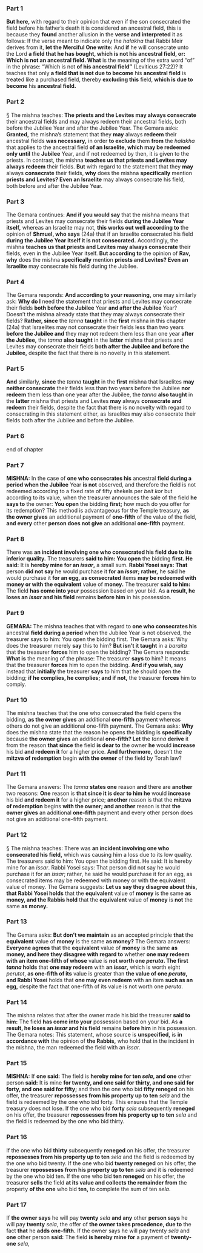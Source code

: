 ### Part 1
<b>But here,</b> with regard to their opinion that even if the son consecrated the field before his father’s death it is considered an ancestral field, this is because they <b>found</b> another allusion in the <b>verse and interpreted</b> it as follows: If the verse meant to indicate only the <i>halakha</i> that Rabbi Meir derives from it, <b>let the Merciful One write:</b> And <b>if</b> he will consecrate unto the Lord <b>a field that he has bought, which is not his ancestral field, or: Which is not an ancestral field. What</b> is the meaning of the extra word “of” in the phrase: “Which is not <b>of his ancestral field”</b> (Leviticus 27:22)? It teaches that only <b>a field that is not due to become</b> his <b>ancestral field</b> is treated like a purchased field, thereby <b>excluding this</b> field, <b>which is due to become</b> his <b>ancestral field.</b>

### Part 2
§ The mishna teaches: <b>The priests and the Levites may always consecrate</b> their ancestral fields and may always redeem their ancestral fields, both before the Jubilee Year and after the Jubilee Year. The Gemara asks: <b>Granted,</b> the mishna’s statement that they <b>may</b> always <b>redeem</b> their ancestral fields <b>was necessary,</b> in order <b>to exclude</b> them <b>from</b> the <i>halakha</i> that applies to the ancestral field <b>of an Israelite, which may be redeemed only until</b> the <b>Jubilee</b> Year, and if not redeemed by then, it is given to the priests. In contrast, the mishna <b>teaches us that priests and Levites may always redeem</b> their fields. <b>But</b> with regard to the statement that they <b>may</b> always <b>consecrate</b> their fields, <b>why</b> does the mishna <b>specifically</b> mention <b>priests and Levites? Even an Israelite</b> may always consecrate his field, both before and after the Jubilee Year.

### Part 3
The Gemara continues: <b>And if you would say</b> that the mishna means that priests and Levites may consecrate their fields <b>during the Jubilee Year itself,</b> whereas an Israelite may not, <b>this works out well according to</b> the opinion of <b>Shmuel, who says</b> (24a) that if an Israelite consecrated his field <b>during the Jubilee Year itself it is not consecrated.</b> Accordingly, the mishna <b>teaches us that priests and Levites may always consecrate</b> their fields, even in the Jubilee Year itself. <b>But according to</b> the opinion of <b>Rav, why</b> does the mishna <b>specifically</b> mention <b>priests and Levites? Even an Israelite</b> may consecrate his field during the Jubilee.

### Part 4
The Gemara responds: <b>And according to your reasoning,</b> one may similarly ask: <b>Why do I</b> need the statement that priests and Levites may consecrate their fields <b>both before the Jubilee</b> Year <b>and after the Jubilee</b> Year? Doesn’t the mishna already state that they may always consecrate their fields? <b>Rather, since</b> the <i>tanna</i> <b>taught</b> in the <b>first</b> mishna in this chapter (24a) that Israelites may not consecrate their fields less than two years <b>before the Jubilee and</b> they may not redeem them less than one year <b>after the Jubilee,</b> the <i>tanna</i> <b>also taught</b> in the <b>latter</b> mishna that priests and Levites may consecrate their fields <b>both after the Jubilee and before the Jubilee,</b> despite the fact that there is no novelty in this statement.

### Part 5
<b>And</b> similarly, <b>since</b> the <i>tanna</i> <b>taught</b> in the <b>first</b> mishna that Israelites <b>may neither consecrate</b> their fields less than two years before the Jubilee <b>nor redeem</b> them less than one year after the Jubilee, the <i>tanna</i> <b>also taught</b> in the <b>latter</b> mishna that priests and Levites <b>may</b> always <b>consecrate and redeem</b> their fields, despite the fact that there is no novelty with regard to consecrating in this statement either, as Israelites may also consecrate their fields both after the Jubilee and before the Jubilee.

### Part 6
end of chapter

### Part 7
<strong>MISHNA:</strong> In the case of <b>one who consecrates his</b> ancestral <b>field during a period when the Jubilee</b> Year <b>is not</b> observed, and therefore the field is not redeemed according to a fixed rate of fifty shekels per <i>beit kor</i> but according to its value, when the treasurer announces the sale of the field <b>he says to</b> the owner: <b>You open</b> the bidding <b>first;</b> how much do you offer for its redemption? This method is advantageous for the Temple treasury, <b>as the owner gives</b> an additional payment of <b>one-fifth</b> of the value of the field, <b>and every</b> other <b>person does not give</b> an additional <b>one-fifth</b> payment.

### Part 8
There was <b>an incident involving one who consecrated his field due to its inferior quality.</b> The treasurers <b>said to him: You open</b> the bidding <b>first. He said:</b> It is <b>hereby mine for an <i>issar</i>,</b> a small sum. <b>Rabbi Yosei says: That</b> person <b>did not say</b> he would purchase it <b>for an <i>issar</i>; rather,</b> he said he would purchase it <b>for an egg, as consecrated</b> items <b>may be redeemed with money or with the equivalent</b> value of <b>money.</b> The treasurer <b>said to him:</b> The field <b>has come into your</b> possession based on your bid. As <b>a result, he loses an <i>issar</i> and his field</b> remains <b>before him</b> in his possession.

### Part 9
<strong>GEMARA:</strong> The mishna teaches that with regard to <b>one who consecrates his</b> ancestral <b>field during a period</b> when the Jubilee Year is not observed, the treasurer says to him: You open the bidding first. The Gemara asks: Why does the treasurer merely <b>say</b> this to him? <b>But isn’t it taught</b> in a <i>baraita</i> that the treasurer <b>forces</b> him to open the bidding? The Gemara responds: <b>What is</b> the meaning of the phrase: The treasurer <b>says</b> to him? It means that the treasurer <b>forces</b> him to open the bidding. <b>And if you wish, say</b> instead that <b>initially</b> the treasurer <b>says</b> to him that he should open the bidding; <b>if he complies, he complies; and if not,</b> the treasurer <b>forces</b> him to comply.

### Part 10
The mishna teaches that the one who consecrated the field opens the bidding, <b>as the owner gives</b> an additional <b>one-fifth</b> payment whereas others do not give an additional one-fifth payment. The Gemara asks: <b>Why</b> does the mishna state that the reason he opens the bidding is <b>specifically</b> because <b>the owner gives</b> an additional <b>one-fifth? Let</b> the <i>tanna</i> <b>derive</b> it from the reason <b>that since</b> the field <b>is dear to</b> the owner <b>he</b> would <b>increase</b> his bid <b>and redeem it</b> for a higher price. <b>And furthermore,</b> doesn’t the <b>mitzva of redemption</b> begin <b>with the owner</b> of the field by Torah law?

### Part 11
The Gemara answers: The <i>tanna</i> <b>states one</b> reason <b>and</b> there are <b>another</b> two reasons: <b>One</b> reason is <b>that since it is dear to him he</b> would <b>increase</b> his bid <b>and redeem it</b> for a higher price; <b>another</b> reason is that the <b>mitzva of redemption</b> begins <b>with the owner; and another</b> reason is that <b>the owner gives</b> an additional <b>one-fifth</b> payment and every other person does not give an additional one-fifth payment.

### Part 12
§ The mishna teaches: There was <b>an incident involving one who consecrated his field,</b> which was causing him a loss due to its low quality. The treasurers said to him: You open the bidding first. He said: It is hereby mine for an <i>issar</i>. Rabbi Yosei says: That person did not say he would purchase it for an <i>issar</i>; rather, he said he would purchase it for an egg, as consecrated items may be redeemed with money or with the equivalent value of money. The Gemara suggests: <b>Let us say they disagree about this, that Rabbi Yosei holds</b> that the <b>equivalent</b> value of <b>money</b> is the same <b>as money, and the Rabbis hold</b> that the <b>equivalent</b> value of <b>money</b> is <b>not</b> the same <b>as money.</b>

### Part 13
The Gemara asks: <b>But don’t we maintain</b> as an accepted principle <b>that</b> the <b>equivalent</b> value of <b>money</b> is the same <b>as money?</b> The Gemara answers: <b>Everyone agrees</b> that the <b>equivalent</b> value of <b>money</b> is the same <b>as money, and here they disagree with regard to</b> whether <b>one may redeem with an item one-fifth of whose</b> value is <b>not worth one <i>peruta</i>. The first <i>tanna</i> holds</b> that <b>one may redeem</b> with <b>an <i>issar</i>,</b> which is worth eight <i>perutot</i>, <b>as one-fifth of its</b> value is greater than <b>the value of one <i>peruta</i>, and Rabbi Yosei</b> holds that <b>one may even redeem</b> with an item <b>such as an egg,</b> despite the fact that one-fifth of its value is not worth one <i>peruta</i>.

### Part 14
The mishna relates that after the owner made his bid the treasurer <b>said to him:</b> The field <b>has come into your</b> possession based on your bid. As <b>a result, he loses an <i>issar</i> and his field</b> remains <b>before him</b> in his possession. The Gemara notes: This statement, whose source is <b>unspecified,</b> is <b>in accordance with</b> the opinion of <b>the Rabbis,</b> who hold that in the incident in the mishna, the man redeemed the field with an <i>issar</i>.

### Part 15
<strong>MISHNA:</strong> If <b>one said:</b> The field is <b>hereby mine for ten <i>sela</i>, and one</b> other person <b>said:</b> It is mine <b>for twenty, and one said for thirty, and one said for forty, and one said for fifty;</b> and then the one who bid <b>fifty reneged</b> on his offer, the treasurer <b>repossesses from his property up to ten</b> <i>sela</i> and the field is redeemed by the one who bid forty. This ensures that the Temple treasury does not lose. If the one who bid <b>forty</b> <i>sela</i> subsequently <b>reneged</b> on his offer, the treasurer <b>repossesses from his property up to ten</b> <i>sela</i> and the field is redeemed by the one who bid thirty.

### Part 16
If the one who bid <b>thirty</b> subsequently <b>reneged</b> on his offer, the treasurer <b>repossesses from his property up to ten</b> <i>sela</i> and the field is redeemed by the one who bid twenty. If the one who bid <b>twenty reneged</b> on his offer, the treasurer <b>repossesses from his property up to ten</b> <i>sela</i> and it is redeemed by the one who bid ten. If the one who bid <b>ten reneged</b> on his offer, the treasurer <b>sells</b> the field <b>at its value and collects the remainder from</b> the property <b>of the one</b> who bid <b>ten,</b> to complete the sum of ten <i>sela</i>.

### Part 17
If <b>the owner says</b> he will pay <b>twenty</b> <i>sela</i> <b>and any</b> other <b>person says</b> he will pay <b>twenty</b> <i>sela</i>, the offer of <b>the owner takes precedence, due to</b> the fact <b>that</b> he <b>adds one-fifth.</b> If the owner says he will pay twenty <i>sela</i> and <b>one</b> other person <b>said:</b> The field <b>is hereby mine for</b> a payment of <b>twenty-one</b> <i>sela</i>,